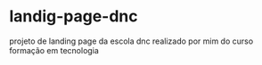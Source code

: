 # landig-page-dnc
projeto de landing page da escola dnc realizado por mim do curso formação em tecnologia 
